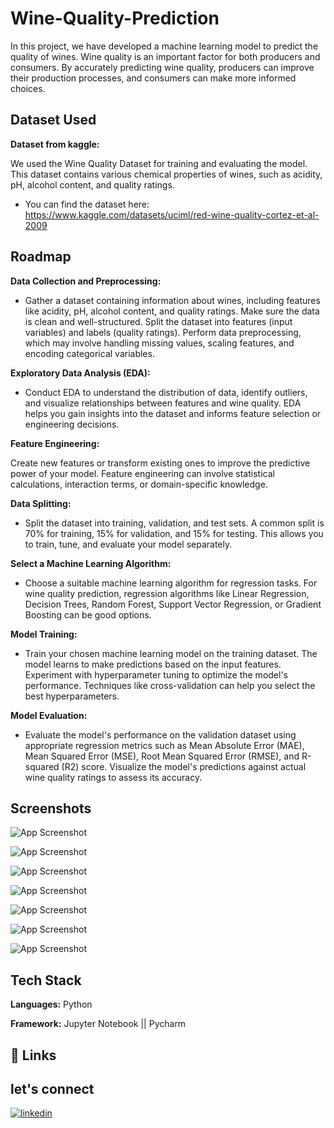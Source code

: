 
# Wine-Quality-Prediction

In this project, we have developed a machine learning model to predict the quality of wines. Wine quality is an important factor for both producers and consumers. By accurately predicting wine quality, producers can improve their production processes, and consumers can make more informed choices.


## Dataset Used

**Dataset from kaggle:** 

We used the Wine Quality Dataset for training and evaluating the model. This dataset contains various chemical properties of wines, such as acidity, pH, alcohol content, and quality ratings.

- You can find the dataset here: https://www.kaggle.com/datasets/uciml/red-wine-quality-cortez-et-al-2009
## Roadmap

**Data Collection and Preprocessing:**

- Gather a dataset containing information about wines, including features like acidity, pH, alcohol content, and quality ratings. Make sure the data is clean and well-structured. Split the dataset into features (input variables) and labels (quality ratings). Perform data preprocessing, which may involve handling missing values, scaling features, and encoding categorical variables.

**Exploratory Data Analysis (EDA):**

- Conduct EDA to understand the distribution of data, identify outliers, and visualize relationships between features and wine quality. EDA helps you gain insights into the dataset and informs feature selection or engineering decisions.

**Feature Engineering:**

Create new features or transform existing ones to improve the predictive power of your model. Feature engineering can involve statistical calculations, interaction terms, or domain-specific knowledge.

**Data Splitting:**

- Split the dataset into training, validation, and test sets. A common split is 70% for training, 15% for validation, and 15% for testing. This allows you to train, tune, and evaluate your model separately.

**Select a Machine Learning Algorithm:**

- Choose a suitable machine learning algorithm for regression tasks. For wine quality prediction, regression algorithms like Linear Regression, Decision Trees, Random Forest, Support Vector Regression, or Gradient Boosting can be good options.

**Model Training:**

- Train your chosen machine learning model on the training dataset. The model learns to make predictions based on the input features. Experiment with hyperparameter tuning to optimize the model's performance. Techniques like cross-validation can help you select the best hyperparameters.

**Model Evaluation:**

- Evaluate the model's performance on the validation dataset using appropriate regression metrics such as Mean Absolute Error (MAE), Mean Squared Error (MSE), Root Mean Squared Error (RMSE), and R-squared (R2) score. Visualize the model's predictions against actual wine quality ratings to assess its accuracy.
## Screenshots

![App Screenshot](https://github.com/Hiteshydv001/wine-price-predict/blob/main/Screenshot%202023-09-24%20110604.png?raw=true)


![App Screenshot](https://github.com/Hiteshydv001/wine-price-predict/blob/main/Screenshot%202023-09-24%20110636.png?raw=true)


![App Screenshot](https://github.com/Hiteshydv001/wine-price-predict/blob/main/download%20(1).png?raw=true)


![App Screenshot](https://github.com/Hiteshydv001/wine-price-predict/blob/main/download%20(2).png?raw=true)


![App Screenshot](https://github.com/Hiteshydv001/wine-price-predict/blob/main/download.png?raw=true)


![App Screenshot](https://github.com/Hiteshydv001/wine-price-predict/blob/main/download%20(3).png?raw=true)


![App Screenshot](https://github.com/Hiteshydv001/wine-price-predict/blob/main/Screenshot%202023-09-24%20110730.png?raw=true)



## Tech Stack

**Languages:** Python 

**Framework:** Jupyter Notebook || Pycharm 



## 🔗 Links
## let's connect
[![linkedin](https://img.shields.io/badge/linkedin-0A66C2?style=for-the-badge&logo=linkedin&logoColor=white)](https://www.linkedin.com/in/hitesh-kumar-4b2735252/)



